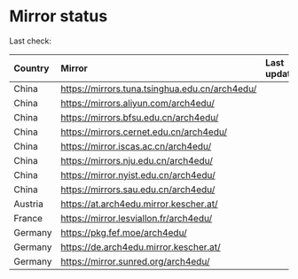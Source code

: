 <script src="./time.js"></script>
# Mirror status
Last check: <script type="text/javascript">localize(1742329451.6830528);</script>

|Country|Mirror|Last update|
|:------|:-----|:----------|
|China|https://mirrors.tuna.tsinghua.edu.cn/arch4edu/|<script type="text/javascript">localize(1742323509);</script>|
|China|https://mirrors.aliyun.com/arch4edu/|<script type="text/javascript">localize(1742280273);</script>|
|China|https://mirrors.bfsu.edu.cn/arch4edu/|<script type="text/javascript">localize(1742280273);</script>|
|China|https://mirrors.cernet.edu.cn/arch4edu/|<script type="text/javascript">localize(1742323509);</script>|
|China|https://mirror.iscas.ac.cn/arch4edu/|<script type="text/javascript">localize(1742280273);</script>|
|China|https://mirrors.nju.edu.cn/arch4edu/|<script type="text/javascript">localize(1742193971);</script>|
|China|https://mirror.nyist.edu.cn/arch4edu/|<script type="text/javascript">localize(1742280273);</script>|
|China|https://mirrors.sau.edu.cn/arch4edu/|<script type="text/javascript">localize(1731653531);</script>|
|Austria|https://at.arch4edu.mirror.kescher.at/|<script type="text/javascript">localize(1742280273);</script>|
|France|https://mirror.lesviallon.fr/arch4edu/|<script type="text/javascript">localize(1742323509);</script>|
|Germany|https://pkg.fef.moe/arch4edu/|<script type="text/javascript">localize(1742280273);</script>|
|Germany|https://de.arch4edu.mirror.kescher.at/|<script type="text/javascript">localize(1742280273);</script>|
|Germany|https://mirror.sunred.org/arch4edu/|<script type="text/javascript">localize(1742280273);</script>|

<script src="./tablefilter/tablefilter.js"></script>
<script src="./table.js"></script>